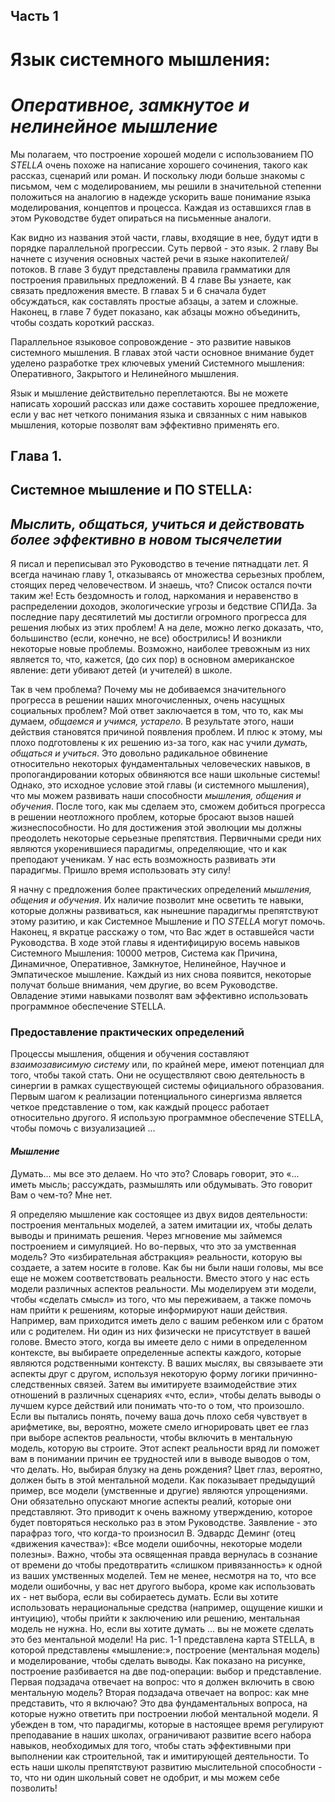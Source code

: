 ## **Часть 1**

# **Язык системного мышления:**
# *Оперативное, замкнутое и нелинейное мышление*

Мы полагаем, что построение хорошей модели с использованием ПО *STELLA* очень похоже на написание хорошего сочинения, такого как рассказ, сценарий или роман. И поскольку люди больше знакомы с письмом, чем с моделированием, мы решили в значительной степенни положиться на аналогию в надежде ускорить ваше понимание языка моделирования, концептов и процесса. Каждая из оставшихся глав в этом Руководстве будет опираться на письменные аналоги.

Как видно из названия этой части, главы, входящие в нее, будут идти в порядке параллельной прогрессии. Суть первой - это язык. 2 главу Вы начнете с изучения основных частей речи в языке накопителей/потоков. В главе 3 будут представлены правила грамматики для построения правильных предложений. В 4 главе Вы узнаете, как связать предложения вместе. В главах 5 и 6 сначала будет обсуждаться, как составлять  простые абзацы, а затем и сложные. Наконец, в главе 7 будет показано, как абзацы можно объединить, чтобы создать короткий рассказ.

Параллельное языковое сопровождение - это развитие навыков системного мышления. В главах этой части основное внимание будет уделено разработке трех ключевых умений Системного мышления: Оперативного, Закрытого и Нелинейного мышления.

Язык и мышление действительно переплетаются. Вы не можете написать хороший рассказ или даже составить хорошее предложение, если у вас нет четкого понимания языка и связанных с ним навыков мышления, которые позволят вам эффективно применять его.

## Глава 1.

## Системное мышление и ПО STELLA:
## *Мыслить, общаться, учиться и действовать более эффективно в новом тысячелетии*

Я писал и переписывал это Руководство в течение пятнадцати лет. Я всегда начинаю главу 1, отказываясь от множества серьезных проблем, стоящих перед человечеством. И знаешь, что? Список остался почти таким же! Есть бездомность и голод, наркомания и неравенство в распределении доходов, экологические угрозы и бедствие СПИДа. За последние пару десятилетий мы достигли огромного прогресса для решения любых из этих проблем! А на деле, можно легко доказать, что, большинство (если, конечно, не все) обострились! И возникли некоторые новые проблемы. Возможно, наиболее тревожным из них является то, что, кажется, (до сих пор) в основном американское явление: дети убивают детей (и учителей) в школе.

Так в чем проблема? Почему мы не добиваемся значительного прогресса в решении наших многочисленных, очень насущных социальных проблем?
Мой ответ заключается в том, что то, как мы думаем, *общаемся и учимся, устарело*. В результате этого, наши действия становятся причиной появления проблем. И плюс к этому, мы плохо подготовлены к их решению из-за того, как нас учили *думать, общаться и учиться*. Это довольно радикальное обвинение относительно некоторых фундаментальных человеческих навыков, в пропогандировании которых обвиняются все наши школьные системы! Однако, это исходное условие этой главы (и системного мышления), что мы можем развивать наши способности *мышления, общения и обучения*. После того, как мы сделаем это, сможем добиться прогресса в решении неотложного проблем, которые бросают вызов нашей жизнеспособности. Но для достижения этой эволюции мы должны преодолеть некоторые серьезные препятствия. Первичными среди них являются укоренившиеся парадигмы, определяющие, что и как преподают ученикам. У нас есть возможность развивать эти парадигмы. Пришло время использовать эту силу!

Я начну с предложения более практических определений *мышления, общения и обучения*. Их наличие позволит мне осветить те навыки, которые должны развиваться, как нынешние парадигмы препятствуют этому разитию, и как Системное Мышление и ПО *STELLA* могут помочь. Наконец, я вкратце расскажу о том, что Вас ждет в оставшейся части Руководства. В ходе этой главы я идентифицирую восемь навыков Системного Мышления: 10000 метров, Система как Причина, Динамичное, Оперативное, Замкнутое, Нелинейное, Научное и Эмпатическое мышление.  Каждый из них снова появится, некоторые получат больше внимания, чем другие, во всем Руководстве. Овладение этими навыками позволят вам эффективно использовать программное обеспечение STELLA.

### Предоставление практических определений

Процессы мышления, общения и обучения составляют *взаимозависимую систему* или, по крайней мере, имеют потенциал для того, чтобы такой стать. Они не осуществляют свою деятельность в синергии в рамках существующей системы официального образования. Первым шагом к реализации потенциального синергизма является четкое представление о том, как каждый процесс работает относительно другого. Я использую программное обеспечение STELLA, чтобы помочь с визуализацией ...

#### *Мышление*
Думать... мы все это делаем. Но что это? Словарь говорит, это «... иметь мысль; рассуждать, размышлять или обдумывать. Это говорит Вам о чем-то? Мне нет.

Я определяю мышление как состоящее из двух видов деятельности: построения ментальных моделей, а затем имитации их, чтобы делать выводы и принимать решения. Через мгновение мы займемся построением и симуляцией. Но во-первых, что это за умственная модель?
Это «избирательная абстракция» реальности, которую вы создаете, а затем носите в голове. Как бы ни были наши головы, мы все еще не можем соответствовать реальности. Вместо этого у нас есть модели различных аспектов реальности. Мы моделируем эти модели, чтобы «сделать смысл» из того, что мы переживаем, а также помочь нам прийти к решениям, которые информируют наши действия.
Например, вам приходится иметь дело с вашим ребенком или с братом или с родителем. Ни один из них физически не присутствует в вашей голове. Вместо этого, когда вы имеете дело с ними в определенном контексте, вы выбираете определенные аспекты каждого, которые являются родственными контексту. В ваших мыслях, вы связываете эти аспекты друг с другом, используя некоторую форму логики причинно-следственных связей. Затем вы имитируете взаимодействие этих отношений в различных сценариях «что, если», чтобы делать выводы о лучшем курсе действий или понимать что-то о том, что произошло.
Если вы пытались понять, почему ваша дочь плохо себя чувствует в арифметике, вы, вероятно, можете смело игнорировать цвет ее глаз при выборе аспектов реальности, чтобы включить в ментальную модель, которую вы строите. Этот аспект реальности вряд ли поможет вам в понимании причин ее трудностей или в выводе выводов о том, что делать. Но, выбирая блузку на день рождения? Цвет глаз, вероятно, должен быть в этой ментальной модели.
Как показывает предыдущий пример, все модели (умственные и другие) являются упрощениями. Они обязательно опускают многие аспекты реалий, которые они представляют. Это приводит к очень важному утверждению, которое будет повторяться несколько раз в этом Руководстве. Заявление - это парафраз того, что когда-то произносил В. Эдвардс Деминг (отец «движения качества»): «Все модели ошибочны, некоторые модели полезны». Важно, чтобы эта освященная правда вернулась в сознание от времени до чтобы предотвратить «слишком привязанность» к одной из ваших умственных моделей. Тем не менее, несмотря на то, что все модели ошибочны, у вас нет другого выбора, кроме как использовать их - нет выбора, если вы собираетесь думать. Если вы хотите использовать нерациональные средства (например, ощущение кишки и интуицию), чтобы прийти к заключению или решению, ментальная модель не нужна. Но, если вы хотите думать ... вы не можете сделать это без ментальной модели!
На рис. 1-1 представлена ​​карта STELLA, в которой представлены «мышление:», построение (ментальная модель) и моделирование, чтобы сделать выводы. Как показано на рисунке, построение разбивается на две под-операции: выбор и представление. Первая подзадача отвечает на вопрос: что я должен включить в свою ментальную модель? Вторая подзадача отвечает на вопрос: как мне представить, что я включаю? Это два фундаментальных вопроса, на которые нужно ответить при построении любой ментальной модели. Я убежден в том, что парадигмы, которые в настоящее время регулируют преподавание в наших школах, ограничивают развитие всего набора навыков, необходимых для того, чтобы стать эффективными при выполнении как строительной, так и имитирующей деятельности. То есть наши школы препятствуют развитию мыслительной способности - то, что ни один школьный совет не одобрит, и мы можем себе позволить!
